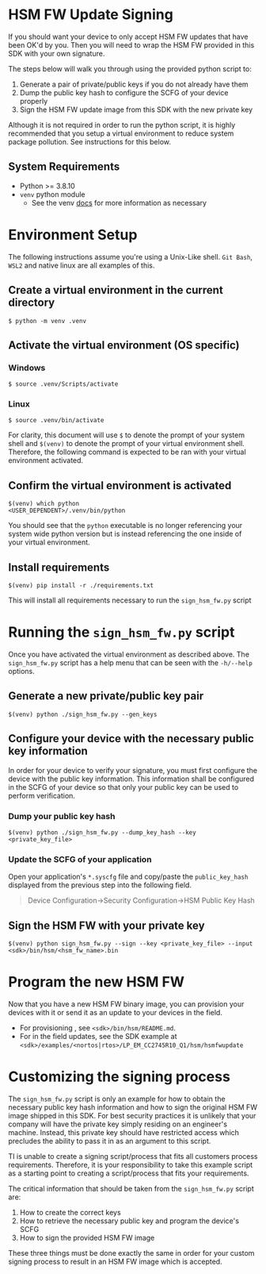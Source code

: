 # HSM FW Update Signing

If you should want your device to only accept HSM FW updates that have been OK'd
by you. Then you will need to wrap the HSM FW provided in this SDK with your own
signature.

The steps below will walk you through using the provided python script to:

1. Generate a pair of private/public keys if you do not already have them
2. Dump the public key hash to configure the SCFG of your device properly
3. Sign the HSM FW update image from this SDK with the new private key

Although it is not required in order to run the python script, it is highly
recommended that you setup a virtual environment to reduce system package
pollution. See instructions for this below.

## System Requirements
- Python >= 3.8.10
- `venv` python module
    - See the venv [docs](https://docs.python.org/3/library/venv.html) for more
    information as necessary

# Environment Setup

The following instructions assume you're using a Unix-Like shell. `Git Bash`,
`WSL2` and native linux are all examples of this.

## Create a virtual environment in the current directory

    $ python -m venv .venv

## Activate the virtual environment (OS specific)

### Windows

    $ source .venv/Scripts/activate

### Linux

    $ source .venv/bin/activate


For clarity, this document will use `$` to denote the prompt of your system
shell and `$(venv)` to denote the prompt of your virtual environment shell.
Therefore, the following command is expected to be ran with your virtual
environment activated.

## Confirm the virtual environment is activated

    $(venv) which python
    <USER_DEPENDENT>/.venv/bin/python

You should see that the `python` executable is no longer referencing your system
wide python version but is instead referencing the one inside of your virtual
environment.

## Install requirements

    $(venv) pip install -r ./requirements.txt

This will install all requirements necessary to run the `sign_hsm_fw.py` script


# Running the `sign_hsm_fw.py` script

Once you have activated the virtual environment as described above. The
`sign_hsm_fw.py` script has a help menu that can be seen with the `-h/--help`
options.


## Generate a new private/public key pair

    $(venv) python ./sign_hsm_fw.py --gen_keys

## Configure your device with the necessary public key information

In order for your device to verify your signature, you must first configure the
device with the public key information. This information shall be configured in
the SCFG of your device so that only your public key can be used to perform
verification.

### Dump your public key hash

    $(venv) python ./sign_hsm_fw.py --dump_key_hash --key <private_key_file>

### Update the SCFG of your application

Open your application's `*.syscfg` file and copy/paste the `public_key_hash`
displayed from the previous step into the following field.

> Device Configuration->Security Configuration->HSM Public Key Hash

## Sign the HSM FW with your private key

    $(venv) python sign_hsm_fw.py --sign --key <private_key_file> --input <sdk>/bin/hsm/<hsm_fw_name>.bin

# Program the new HSM FW

Now that you have a new HSM FW binary image, you can provision your devices with
it or send it as an update to your devices in the field.

- For provisioning , see `<sdk>/bin/hsm/README.md`.
- For in the field updates, see the SDK example at
    `<sdk>/examples/<nortos|rtos>/LP_EM_CC2745R10_Q1/hsm/hsmfwupdate`

# Customizing the signing process

The `sign_hsm_fw.py` script is only an example for how to obtain the necessary
public key hash information and how to sign the original HSM FW image shipped in
this SDK. For best security practices it is unlikely that your company will have
the private key simply residing on an engineer's machine. Instead, this private
key should have restricted access which precludes the ability to pass it in as
an argument to this script.

TI is unable to create a signing script/process that fits all customers process
requirements. Therefore, it is your responsibility to take this example script
as a starting point to creating a script/process that fits your requirements.

The critical information that should be taken from the `sign_hsm_fw.py` script
are:

1. How to create the correct keys
2. How to retrieve the necessary public key and program the device's SCFG
3. How to sign the provided HSM FW image

These three things must be done exactly the same in order for your custom
signing process to result in an HSM FW image which is accepted.




